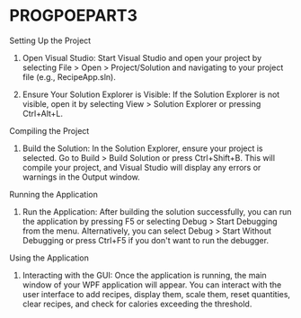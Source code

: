 # PROGPOEPART3

Setting Up the Project

1. Open Visual Studio:
Start Visual Studio and open your project by selecting File > Open > Project/Solution and navigating to your project file (e.g., RecipeApp.sln).

2. Ensure Your Solution Explorer is Visible:
If the Solution Explorer is not visible, open it by selecting View > Solution Explorer or pressing Ctrl+Alt+L.

Compiling the Project

1. Build the Solution:
In the Solution Explorer, ensure your project is selected.
Go to Build > Build Solution or press Ctrl+Shift+B. This will compile your project, and Visual Studio will display any errors or warnings in the Output window.

Running the Application

1. Run the Application:
After building the solution successfully, you can run the application by pressing F5 or selecting Debug > Start Debugging from the menu.
Alternatively, you can select Debug > Start Without Debugging or press Ctrl+F5 if you don't want to run the debugger.

Using the Application

1. Interacting with the GUI:
Once the application is running, the main window of your WPF application will appear.
You can interact with the user interface to add recipes, display them, scale them, reset quantities, clear recipes, and check for calories exceeding the threshold.
